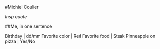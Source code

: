 #Michiel Coulier

*Insp quote*

##Me, in one sentence

Birthday | dd/mm
Favorite color | Red
Favorite food | Steak
Pinneapple on pizza | Yes/No


